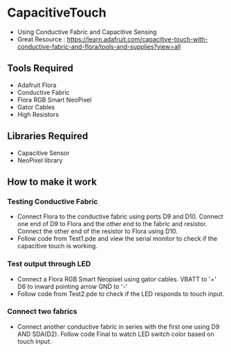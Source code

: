 # CapacitiveTouch
- Using Conductive Fabric and Capacitive Sensing
- Great Resource : https://learn.adafruit.com/capacitive-touch-with-conductive-fabric-and-flora/tools-and-supplies?view=all

## Tools Required
- Adafruit Flora
- Conductive Fabric
- Flora RGB Smart NeoPixel
- Gator Cables
- High Resistors

## Libraries Required
- Capacitive Sensor
- NeoPixel library


## How to make it work
### Testing Conductive Fabric
- Connect Flora to the conductive fabric using ports D9 and D10. Connect one end of D9 to Flora and the other end to the fabric and resistor. Connect the other end of the resistor to Flora using D10. 
- Follow code from Test1.pde and view the serial monitor to check if the capacitive touch is working.


### Test output through LED
- Connect a Flora RGB Smart Neopixel using gator cables. 
 VBATT to '+'
 D6 to inward pointing arrow
 GND to '-'
- Follow code from Test2.pde to check if the LED responds to touch input.

### Connect two fabrics
- Connect another conductive fabric in series with the first one using D9 AND SDA(D2). Follow code Final to watch LED switch color based on touch input.

